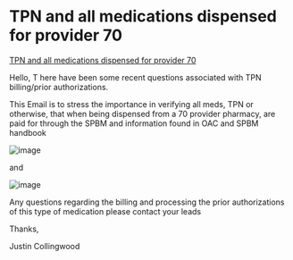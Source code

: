 # TPN and all medications dispensed for provider 70

[TPN and all medications dispensed for provider 70](https://mygainwell-my.sharepoint.com/:u:/r/personal/christopher_nguyen_gainwelltechnologies_com/Documents/Evergreen/Emails/TPN%20and%20all%20medications%20dispensed%20for%20provider%2070.msg?csf=1&web=1&e=EKbUZ6)

Hello, 
T
here have been some recent questions associated with TPN billing/prior authorizations.

This Email is to stress the importance in verifying all meds, TPN or otherwise, that when being dispensed from a 70 provider pharmacy, are paid for through the SPBM and information found in OAC and SPBM handbook

![image](https://user-images.githubusercontent.com/122046056/227435548-256fd9e5-ecf3-435d-b363-8af6bb415304.png)

and

![image](https://user-images.githubusercontent.com/122046056/227435573-a9200983-4026-46ef-8ea9-05ab6d3eea7a.png)

Any questions regarding the billing and processing the prior authorizations of this type of medication please contact your leads

Thanks,
 
Justin Collingwood
